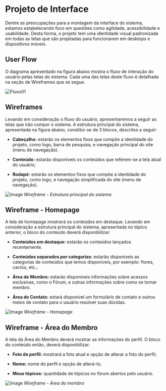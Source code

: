 
# Projeto de Interface

Dentre as preocupações para a montagem da interface do sistema, estamos estabelecendo foco em questões como agilidade, acessibilidade e usabilidade. Desta forma, o projeto  tem uma identidade visual padronizada em todas as telas que são projetadas para funcionarem em desktops e dispositivos móveis.

## User Flow

O diagrama apresentado na figura abaixo mostra o fluxo de interação do usuário pelas telas do sistema. Cada uma das telas deste fluxo é detalhada na seção de Wireframes que se segue.

![Fluxo01](https://user-images.githubusercontent.com/116499898/232350670-68c43f6e-211d-4ff3-a9ec-6c3cb0bdd048.png)



## Wireframes

Levando em consideração o fluxo do usuário, apresentaremos a seguir as telas que irão compor o sistema. A estrutura principal do sistema, apresentada na figura abaixo, constitui-se de 3 blocos, descritos a seguir:

- **Cabeçalho:** estarão os elementos fixos que compõe a identidade do projeto, como logo, barra de pesquisa, e navegação principal do site (menu de navegação).

- **Conteúdo:** estarão disponíveis os conteúdos que referem-se a tela atual do usuário;

- **Rodapé:** estarão os elementos fixos que compõe a identidade do projeto, como logo, e navegação simplificada do site (menu de navegação).

![Image](https://user-images.githubusercontent.com/107009327/232168090-30bf3f50-7d81-4e40-be9a-66a0c3891a51.png)
_Wireframe - Estrutura principal do sistema_



## Wireframe - Homepage

A tela de homepage mostrará os conteúdos em destaque. Levando em consideração a estrutura principal do sistema, apresentada no tópico anterior, o bloco do conteúdo deverá disponibilizar:

- **Conteúdos em destaque:** estarão os conteúdos lançados recentemente.

- **Conteúdos separados por categorias:** estarão disponíveis as categorias de conteúdos que temos disponíveis, por exemplo: flores, cactos, etc.;

- **Área de Membro:** estarão disponíveis informações sobre acessos exclusivas, como o Fórum, e outras informações sobre como se tornar membro.

- **Área de Contato:** estará disponível um formulário de contato e outros meios de contato para o usuário resolver suas dúvidas.

![Image](https://user-images.githubusercontent.com/107009327/232340275-65b262ee-2a12-4d8b-823b-f2600d522c07.png)
_Wireframe - Homepage_



## Wireframe - Área do Membro

A tela da Área do Membro deverá mostrar as informações do perfil. O bloco do conteúdo então, deverá disponibilizar:

- **Foto de perfil:** mostrará a foto atual e opção de alterar a foto do perfil;

- **Nome:** nome do perfil e opção de alterá-lo;

- **Meus tópicos:** quantidade de tópicos no fórum abertos pelo usuário.

![Image](https://user-images.githubusercontent.com/107009327/232636898-17822b24-3eb9-4ee6-bf2b-0a9489301ccd.png)
_Wireframe - Área do membro_
